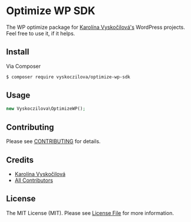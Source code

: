 # Optimize WP SDK

The WP optimize package for [Karolína Vyskočilová's](https://kybernaut.cz) WordPress projects. Feel free to use it, if it helps.

## Install

Via Composer

``` bash
$ composer require vyskoczilova/optimize-wp-sdk
```

## Usage

``` php
new Vyskoczilova\OptimizeWP();
```

## Contributing

Please see [CONTRIBUTING](https://github.com/vyskoczilova/optimize-wp-sdk/blob/master/CONTRIBUTING.md) for details.

## Credits

- [Karolína Vyskočilová](https://github.com/vyskoczilova)
- [All Contributors](https://github.com/vyskoczilova/optimize-wp-sdk/contributors)

## License

The MIT License (MIT). Please see [License File](LICENSE.md) for more information.
